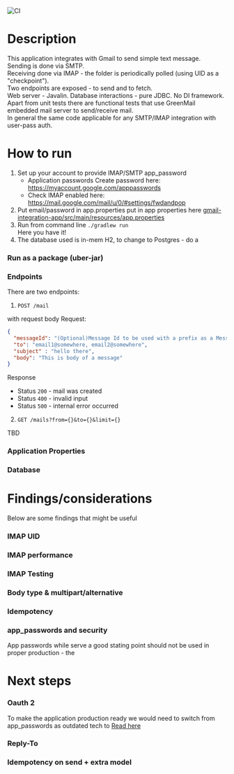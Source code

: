 ![CI](https://github.com/traylz/gmail-integration/actions/workflows/ci.yml/badge.svg)

# Description
This application integrates with Gmail to send simple text message.  
Sending is done via SMTP.  
Receiving done via IMAP - the folder is periodically polled (using UID as a "checkpoint").  
Two endpoints are exposed - to send and to fetch.  
Web server - Javalin. Database interactions - pure JDBC. No DI framework.  
Apart from unit tests there are functional tests that use GreenMail embedded mail server to send/receive mail.  
In general the same code applicable for any SMTP/IMAP integration with user-pass auth.

# How to run
1. Set up your account to provide IMAP/SMTP app_password
   * Application passwords
Create password here:
https://myaccount.google.com/apppasswords
   * Check IMAP enabled here:
https://mail.google.com/mail/u/0/#settings/fwdandpop
2. Put email/password in app\.properties
put in app properties here [gmail-integration-app/src/main/resources/app.properties](./gmail-integration-app/src/main/resources/app.properties)
3. Run from command line
`./gradlew run`  
Here you have it!
4. The database used is in-mem H2, to change to Postgres - do a 


### Run as a package (uber-jar)

### Endpoints
There are two endpoints:


1. `POST /mail`

with request body
Request:
```json
{
  "messageId": "(Optional)Message Id to be used with a prefix as a Message-ID header",
  "to": "email1@somewhere, email2@somewhere",
  "subject" : "hello there",
  "body": "This is body of a message"
}
```
Response
* Status `200` - mail was created
* Status `400` - invalid input
* Status `500` - internal error occurred

2. `GET /mails?from={}&to={}&limit={}`

TBD

### Application Properties


### Database

# Findings/considerations
Below are some findings that might be useful
### IMAP UID

### IMAP performance

### IMAP Testing

### Body type & multipart/alternative

### Idempotency

### app_passwords and security
App passwords while serve a good stating point should not be used in proper production - the


# Next steps
### Oauth 2
To make the application production ready we would need to switch from app_passwords as outdated tech to [Read here]()
### Reply-To

### Idempotency on send + extra model

